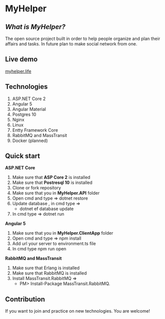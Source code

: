 # MyHelper

*What is MyHelper?*
----------------

The open source project built in order to help people organize and plan their affairs and tasks.
In future plan to make social network from one.

**Live demo**
----------------
[myhelper.life](https://myhelper.life)

**Technologies**
----------------
1. ASP.NET Core 2
2. Angular 5
3. Angular Material
4. Postgres 10
5. Nginx
6. Linux
7. Entty Framework Core
8. RabbitMQ and MassTransit
9. Docker (planned)

**Quick start**
----------------
**ASP.NET Core**

1. Make sure that **ASP Core 2** is installed 
2. Make sure that **Postresql 10** is installed 
3. Clone or fork repository
4. Make sure that you in **MyHelper.API** folder
5. Open cmd and type => dotnet restore
6. Update database , in cmd type => 
    - dotnet ef database update
7. In cmd type => dotnet run 

**Angular 5**

1. Make sure that you in **MyHelper.ClientApp** folder
2. Open cmd and type => npm install
3. Add url your server to environment.ts file
4. In cmd type npm run open

**RabbitMQ and MassTransit**

1. Make sure that Erlang is installed
2. Make sure that RabbitMQ is installed
3. Install MassTransit.RabbitMQ =>
    - PM> Install-Package MassTransit.RabbitMQ.

**Contribution**
----------------

If you want to join and practice on new technologies.
You are welcome!
